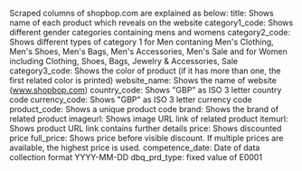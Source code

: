 Scraped columns of shopbop.com are explained as below:
title: Shows name of each product which reveals on the website
category1_code: Shows different gender categories containing mens and womens
category2_code: Shows different types of category 1 for Men contaning Men's Clothing, Men's Shoes, Men's Bags, Men's Accessories, Men's Sale and for Women including Clothing, Shoes, Bags, Jewelry & Accessories, Sale 
category3_code: Shows the color of product (if it has more than one, the first related color is printed)
website_name: Shows the name of website (www.shopbop.com)
country_code: Shows "GBP" as ISO 3 letter country code
currency_code: Shows "GBP" as ISO 3 letter currency code
product_code: Shows a unique product code
brand: Shows the brand of related product
imageurl: Shows image URL link of related product
itemurl: Shows product URL link contains further details
price: Shows discounted price
full_price: Shows price before visible discount. If multiple prices are available, the highest price is used.
competence_date: Date of data collection format YYYY-MM-DD
dbq_prd_type: fixed value of E0001

